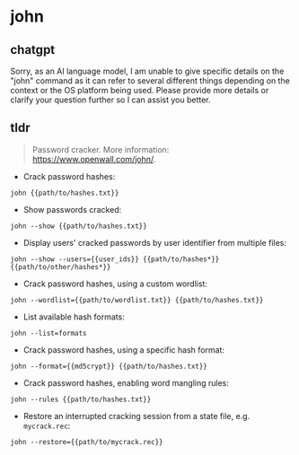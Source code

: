 # john 
## chatgpt 
Sorry, as an AI language model, I am unable to give specific details on the "john" command as it can refer to several different things depending on the context or the OS platform being used. Please provide more details or clarify your question further so I can assist you better. 

## tldr 
 
> Password cracker.
> More information: <https://www.openwall.com/john/>.

- Crack password hashes:

`john {{path/to/hashes.txt}}`

- Show passwords cracked:

`john --show {{path/to/hashes.txt}}`

- Display users' cracked passwords by user identifier from multiple files:

`john --show --users={{user_ids}} {{path/to/hashes*}} {{path/to/other/hashes*}}`

- Crack password hashes, using a custom wordlist:

`john --wordlist={{path/to/wordlist.txt}} {{path/to/hashes.txt}}`

- List available hash formats:

`john --list=formats`

- Crack password hashes, using a specific hash format:

`john --format={{md5crypt}} {{path/to/hashes.txt}}`

- Crack password hashes, enabling word mangling rules:

`john --rules {{path/to/hashes.txt}}`

- Restore an interrupted cracking session from a state file, e.g. `mycrack.rec`:

`john --restore={{path/to/mycrack.rec}}`
